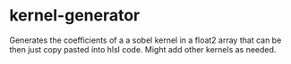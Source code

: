 # kernel-generator
Generates the coefficients of a a sobel kernel in a float2 array that can be then just copy pasted into hlsl code. Might add other kernels as needed.